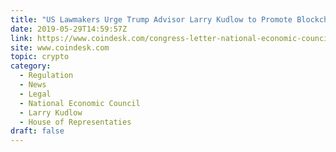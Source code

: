 ```yaml
---
title: "US Lawmakers Urge Trump Advisor Larry Kudlow to Promote Blockchain"
date: 2019-05-29T14:59:57Z
link: https://www.coindesk.com/congress-letter-national-economic-council?utm_medium=RSS&utm_source=hune
site: www.coindesk.com
topic: crypto
category:
  - Regulation
  - News
  - Legal
  - National Economic Council
  - Larry Kudlow
  - House of Representaties
draft: false
---
```

